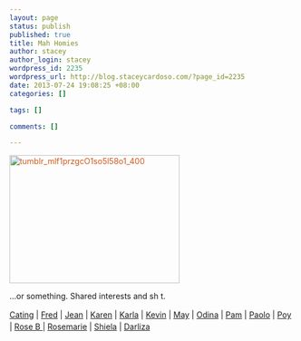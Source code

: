 ```yaml
--- 
layout: page
status: publish
published: true
title: Mah Homies
author: stacey
author_login: stacey
wordpress_id: 2235
wordpress_url: http://blog.staceycardoso.com/?page_id=2235
date: 2013-07-24 19:08:25 +08:00
categories: []

tags: []

comments: []

---
```

<a style="color: #cd5a1b; text-decoration: underline; outline: #000000;" href="http://blog.staceycardoso.com/wp-content/uploads/2013/07/tumblr_mlf1przgcO1so5l58o1_400.gif"><img class="aligncenter size-full wp-image-2383" alt="tumblr_mlf1przgcO1so5l58o1_400" src="http://blog.staceycardoso.com/wp-content/uploads/2013/07/tumblr_mlf1przgcO1so5l58o1_400.gif" width="300" height="226" /></a>

...or something. Shared interests and sh t.

<a style="line-height: 1.5em;" href="http://www.travellingtummy.com/" target="_blank">Cating</a><span style="line-height: 1.5em;"> |</span><span style="line-height: 1.5em;"> </span><a style="line-height: 1.5em;" href="http://fredbaa.com/" target="_blank">Fred</a><span style="line-height: 1.5em;"> |</span><span style="line-height: 1.5em;"> </span><a style="line-height: 1.5em;" href="http://jeanarmeza.com/" target="_blank">Jean</a><span style="line-height: 1.5em;"> | </span><a style="line-height: 1.5em;" href="http://dandely.tumblr.com" target="_blank">Karen</a><span style="line-height: 1.5em;"> | </span><a style="line-height: 1.5em;" href="http://klaylalay.com/" target="_blank">Karla</a><span style="line-height: 1.5em;"> | </span><a style="line-height: 1.5em;" href="http://rubiscodisco.wordpress.com/" target="_blank">Kevin</a><span style="line-height: 1.5em;"> | </span><a style="line-height: 1.5em;" href="http://may-cardoso.tumblr.com/" target="_blank">May</a><span style="line-height: 1.5em;"> | </span><a style="line-height: 1.5em;" href="http://dindeelion.wordpress.com/" target="_blank">Odina</a><span style="line-height: 1.5em;"> | </span><a style="line-height: 1.5em;" href="http://scriptchaos.com/" target="_blank">Pam</a><span style="line-height: 1.5em;"> | </span><a style="line-height: 1.5em;" href="http://paologlim.com/" target="_blank">Paolo</a><span style="line-height: 1.5em;"> | </span><a style="line-height: 1.5em;" href="http://poymode.com/" target="_blank">Poy</a><span style="line-height: 1.5em;"> | </span><a style="line-height: 1.5em;" href="http://www.owrange.com/" target="_blank">Rose B </a><span style="line-height: 1.5em;">| </span><a style="line-height: 1.5em;" href="http://kulotbeb.blogspot.com/" target="_blank">Rosemarie</a><span style="line-height: 1.5em;"> | </span><a style="line-height: 1.5em;" href="http://8bitshichan.wordpress.com/" target="_blank">Shiela</a> | <a href="http://slaughterhousedrive.wordpress.com/" target="_blank">Darliza</a>
